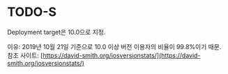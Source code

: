 # TODO-S

Deployment target은 10.0으로 지정.

이유: 2019년 10월 21일 기준으로 10.0 이상 버전 이용자의 비율이 99.8%이기 때문.  
참조 사이트: [https://david-smith.org/iosversionstats/](https://david-smith.org/iosversionstats/)
